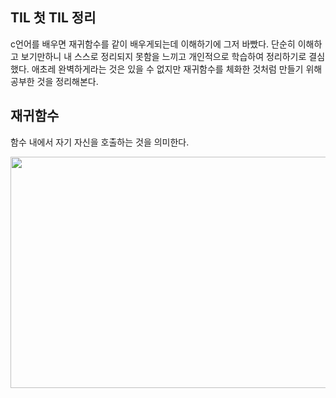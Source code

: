 ## TIL 첫 TIL 정리
c언어를 배우면 재귀함수를 같이 배우게되는데 이해하기에 그저 바빴다. 단순히 이해하고 보기만하니 내 스스로 정리되지 못함을 느끼고 개인적으로 학습하여 정리하기로 결심했다.
애초레 완벽하게라는 것은 있을 수 없지만 재귀함수를 체화한 것처럼 만들기 위해 공부한 것을 정리해본다.
## 재귀함수
함수 내에서 자기 자신을 호출하는 것을 의미한다.

<img src="https://user-images.githubusercontent.com/80398170/167287017-90588849-0cf4-45bc-9d04-e3671827b5b4.png"  width="700" height="370">
